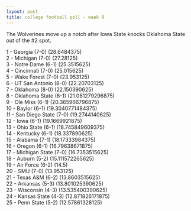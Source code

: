 ```yaml
---
layout: post
title: college football poll - week 8
---
```


The Wolverines move up a notch after Iowa State knocks Oklahoma State out of
the #2 spot.

1 - Georgia (7-0) (28.6484375)  
2 - Michigan (7-0) (27.28125)  
3 - Notre Dame (6-1) (25.3515625)  
4 - Cincinnati (7-0) (25.015625)  
5 - Wake Forest (7-0) (23.953125)  
6 - UT San Antonio (8-0) (22.20703125)  
7 - Oklahoma (8-0) (22.150390625)  
8 - Oklahoma State (6-1) (21.061279296875)  
9 - Ole Miss (6-1) (20.365966796875)  
10 - Baylor (6-1) (19.3040771484375)  
11 - San Diego State (7-0) (19.2744140625)  
12 - Iowa (6-1) (19.1669921875)  
13 - Ohio State (6-1) (18.745849609375)  
14 - Kentucky (6-1) (18.337890625)  
15 - Alabama (7-1) (18.17333984375)  
16 - Oregon (6-1) (16.79638671875)  
17 - Michigan State (7-0) (16.7353515625)  
18 - Auburn (5-2) (15.111572265625)  
19 - Air Force (6-2) (14.5)  
20 - SMU (7-0) (13.953125)  
21 - Texas A&M (6-2) (13.8603515625)  
22 - Arkansas (5-3) (13.801025390625)  
23 - Wisconsin (4-3) (13.535400390625)  
24 - Kansas State (4-3) (12.871826171875)  
25 - Penn State (5-2) (12.57861328125)  
